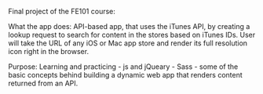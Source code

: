Final project of the FE101 course:

What the app does:
API-based app, that uses the iTunes API, by creating a lookup request to search for content in the stores based on iTunes IDs.
User will take the URL of any iOS or Mac app store and render its full resolution icon right in the browser.

Purpose:
Learning and practicing - js and jQueary
                        - Sass
                        - some of the basic concepts behind building a dynamic web app that renders content returned from an API.
